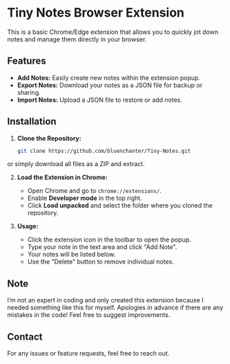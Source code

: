 # Tiny Notes Browser Extension

This is a basic Chrome/Edge extension that allows you to quickly jot down notes and manage them directly in your browser.

## Features

*   **Add Notes:** Easily create new notes within the extension popup.
*   **Export Notes:** Download your notes as a JSON file for backup or sharing.
*   **Import Notes:** Upload a JSON file to restore or add notes.

## Installation

1. **Clone the Repository:**
   ```bash
   git clone https://github.com/bluenchanter/Tiny-Notes.git
   ```
or simply download all files as a ZIP and extract. 

2. **Load the Extension in Chrome:**
   - Open Chrome and go to `chrome://extensions/`.
   - Enable **Developer mode** in the top right.
   - Click **Load unpacked** and select the folder where you cloned the repository.

3. **Usage:**
   - Click the extension icon in the toolbar to open the popup.
   - Type your note in the text area and click "Add Note".
   - Your notes will be listed below.
   - Use the "Delete" button to remove individual notes.

## Note

I’m not an expert in coding and only created this extension because I needed something like this for myself. Apologies in advance if there are any mistakes in the code! Feel free to suggest improvements.

## Contact

For any issues or feature requests, feel free to reach out.

